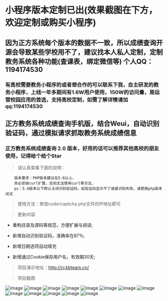 # 小程序版本定制已出(效果截图在下方，欢迎定制或购买小程序)

## 因为正方系统每个版本的数据不一致，所以成绩查询开源会导致某些学校用不了，建议找本人私人定制，定制教务系统各种功能(查课表，绑定微信等) 个人QQ：1194174530

### 有高校需要教务小程序的或者想合作的可以联系下我，自主研发的教务小程序，上线一年多期间有1.6W用户使用，150W的访问量，是运营校园应用的首选，支持高校定制，如需了解详情请加qq:1194174530


## 正方教务系统成绩查询手机版，结合Weui，自动识别验证码，通过模拟请求抓取教务系统成绩信息

### 正方教务系统成绩查询 2.0 版本，好用的话可以推荐其他高校的朋友使用，记得给个给个Star

>请认真查看下面的说明：

        版本要求：PHP版本建议在5.6以上，
        务必安装curl扩展，否则无法使用curl等方法，
        ps：5.6版本以下默认关闭识别验证码，如验证码显示不了或者识别失败，请更换php版本试试

>使用方法：修改code/captcha.php文件的IP地址即可

>更新内容

* 重构目录及源码等规范，方便扩展与阅读;

* 新增自动识别验证码，准确率在87%;

* 新增日期选项自动填充

* 新增通过Cookie保存用户名，有效期30天;

>项目演示地址：http://cj.kbteam.cn/

>项目截图

![image](https://github.com/kbdxbt/cj/raw/2.0/image/1.png)
![image](https://github.com/kbdxbt/cj/raw/2.0/image/2.png)
![image](https://github.com/kbdxbt/cj/raw/2.0/image/3.png)
![image](https://github.com/kbdxbt/cj/raw/2.0/image/4.png)
![image](https://github.com/kbdxbt/cj/raw/2.0/image/5.png)
![image](https://github.com/kbdxbt/cj/raw/2.0/image/6.png)
![image](https://github.com/kbdxbt/cj/raw/2.0/image/7.png)
![image](https://github.com/kbdxbt/cj/raw/2.0/image/8.png)
![image](https://github.com/kbdxbt/cj/raw/2.0/image/9.png)
![image](https://github.com/kbdxbt/cj/raw/2.0/image/10.png)
![image](https://github.com/kbdxbt/cj/raw/2.0/image/11.png)
![image](https://github.com/kbdxbt/cj/raw/2.0/image/12.jpg)
![image](https://github.com/kbdxbt/cj/raw/2.0/image/13.jpg)

